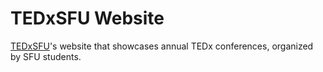 # TEDxSFU Website

[TEDxSFU](https://www.tedxsfu.com])'s website that showcases annual TEDx conferences, organized by SFU students.
